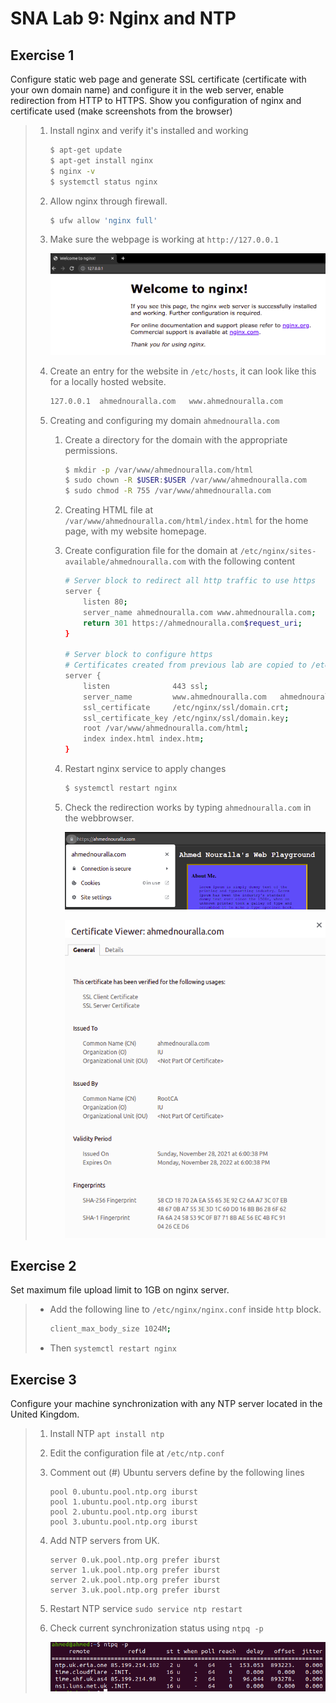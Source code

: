 # SNA Lab 9: Nginx and NTP

## Exercise 1

Configure static web page and generate SSL certificate (certificate with your own domain name) and configure it in the web server, enable redirection from HTTP to HTTPS. Show you configuration of nginx and certificate used (make screenshots from the browser)

> 1. Install nginx and verify it's installed and working
>
>    ````bash
>    $ apt-get update
>    $ apt-get install nginx
>    $ nginx -v
>    $ systemctl status nginx
>    ````
>
> 2. Allow nginx through firewall.
>
>    ```bash
>    $ ufw allow 'nginx full'
>    ```
>
> 3. Make sure the webpage is working at `http://127.0.0.1`
>
>    ![image-20211128152717759](../images/image-20211128152717759.png)
>
> 4. Create an entry for the website in `/etc/hosts`, it can look like this for a locally hosted website.
>
>    ```bash
>    127.0.0.1	ahmednouralla.com	www.ahmednouralla.com
>    ```
>
> 5. Creating and configuring my domain `ahmednouralla.com`
>
>    1. Create a directory for the domain with the appropriate permissions.
>
>       ```bash
>       $ mkdir -p /var/www/ahmednouralla.com/html
>       $ sudo chown -R $USER:$USER /var/www/ahmednouralla.com
>       $ sudo chmod -R 755 /var/www/ahmednouralla.com
>       ```
>
>    2. Creating HTML file at `/var/www/ahmednouralla.com/html/index.html` for the home page, with my website homepage.
>
>    3. Create configuration file for the domain at `/etc/nginx/sites-available/ahmednouralla.com` with the following content
>
>       ```bash
>       # Server block to redirect all http traffic to use https
>       server {
>           listen 80;
>           server_name ahmednouralla.com www.ahmednouralla.com;
>           return 301 https://ahmednouralla.com$request_uri;
>       }
>       
>       # Server block to configure https
>       # Certificates created from previous lab are copied to /etc/nginx/ssl
>       server {
>           listen              443 ssl;
>           server_name         www.ahmednouralla.com	ahmednouralla.com;
>           ssl_certificate     /etc/nginx/ssl/domain.crt;
>           ssl_certificate_key /etc/nginx/ssl/domain.key;
>       	root /var/www/ahmednouralla.com/html;
>       	index index.html index.htm;
>       }
>       ```
>
>    4. Restart nginx service to apply changes
>
>       ```bash
>       $ systemctl restart nginx
>       ```
>
>    5. Check the redirection works by typing `ahmednouralla.com` in the webbrowser.
>
>       ![image-20211128180402529](../images/image-20211128180402529.png)
>
>       ![image-20211128205432886](../images/image-20211128205432886.png)

<div style="page-break-after: always; break-after: page;"></div>

## Exercise 2

Set maximum file upload limit to 1GB on nginx server.

> - Add the following line to `/etc/nginx/nginx.conf` inside `http` block.
>
>   ```bash
>   client_max_body_size 1024M;
>   ```
>
> - Then `systemctl restart nginx`



## Exercise 3

Configure your machine synchronization with any NTP server located in the United Kingdom.

> 1. Install NTP `apt install ntp`
>
> 2. Edit the configuration file at `/etc/ntp.conf`
>
> 3. Comment out (#) Ubuntu servers define by the following lines
>
>    ```
>    pool 0.ubuntu.pool.ntp.org iburst
>    pool 1.ubuntu.pool.ntp.org iburst
>    pool 2.ubuntu.pool.ntp.org iburst
>    pool 3.ubuntu.pool.ntp.org iburst
>    
>    ```
>
> 4. Add NTP servers from UK.
>
>    ```
>    server 0.uk.pool.ntp.org prefer iburst
>    server 1.uk.pool.ntp.org prefer iburst
>    server 2.uk.pool.ntp.org prefer iburst
>    server 3.uk.pool.ntp.org prefer iburst
>    ```
>
> 5. Restart NTP service `sudo service ntp restart`
>
> 6. Check current synchronization status using `ntpq -p`
>
>    ![image-20211128204439029](../images/image-20211128204439029.png)

